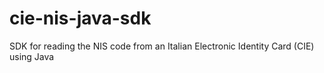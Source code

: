 # cie-nis-java-sdk
SDK for reading the NIS code from an Italian Electronic Identity Card (CIE) using Java
